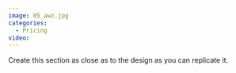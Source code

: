```yaml
---
image: 05_awz.jpg
categories:
  - Pricing
video:
---
```

Create this section as close as to the design as you can replicate it.
